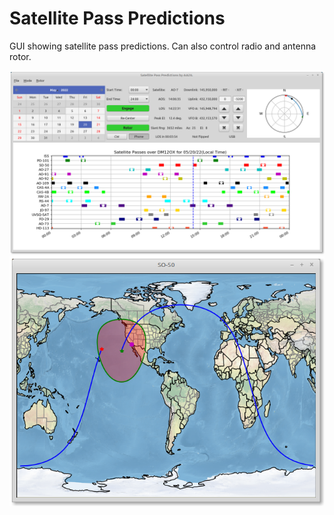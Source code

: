 # Satellite Pass Predictions

GUI showing satellite pass predictions.  Can also control radio and antenna rotor.

![Screen Shot]( Docs/sat.png)
![Screen Shot]( Docs/track.png)

